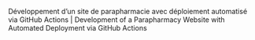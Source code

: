 Développement  d’un  site  de  parapharmacie  avec  déploiement  automatisé  via  GitHub  Actions |  Development of a Parapharmacy Website with Automated Deployment via GitHub Actions
